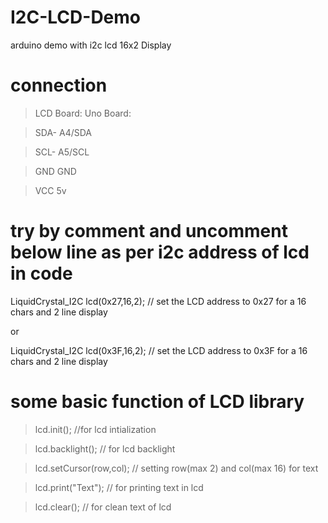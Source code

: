 # I2C-LCD-Demo
arduino demo with i2c lcd 16x2 Display

# connection
  
  
  
 > LCD Board:   Uno Board:
 
 > SDA-        A4/SDA
 
 > SCL-        A5/SCL
 
 > GND         GND
 
 > VCC         5v
 

# try by comment and uncomment below line as per i2c address of lcd in code

  LiquidCrystal_I2C lcd(0x27,16,2);  // set the LCD address to 0x27 for a 16 chars and 2 line display

  or 

  LiquidCrystal_I2C lcd(0x3F,16,2);  // set the LCD address to 0x3F for a 16 chars and 2 line display



# some basic function of LCD library
> lcd.init();                 //for lcd intialization

> lcd.backlight();           // for lcd backlight

> lcd.setCursor(row,col);   // setting row(max 2) and col(max 16) for text 

> lcd.print("Text");       //  for printing text in lcd 

> lcd.clear();            //  for clean text of lcd 


